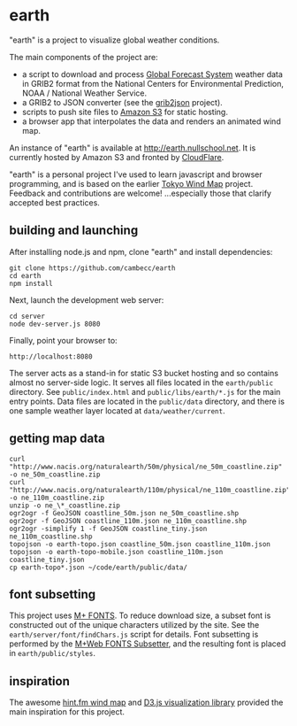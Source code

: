 earth
=====

"earth" is a project to visualize global weather conditions.

The main components of the project are:

   * a script to download and process [Global Forecast System](http://www.emc.ncep.noaa.gov/index.php?branch=GFS)
     weather data in GRIB2 format from the National Centers for Environmental Prediction, NOAA / National Weather
     Service.
   * a GRIB2 to JSON converter (see the [grib2json](https://github.com/cambecc/grib2json) project).
   * scripts to push site files to [Amazon S3](http://aws.amazon.com/s3/) for static hosting.
   * a browser app that interpolates the data and renders an animated wind map.

An instance of "earth" is available at http://earth.nullschool.net. It is currently hosted by Amazon S3 and
fronted by [CloudFlare](https://www.cloudflare.com).

"earth" is a personal project I've used to learn javascript and browser programming, and is based on the earlier
[Tokyo Wind Map](https://github.com/cambecc/air) project.  Feedback and contributions are welcome! ...especially
those that clarify accepted best practices.

building and launching
----------------------

After installing node.js and npm, clone "earth" and install dependencies:

    git clone https://github.com/cambecc/earth
    cd earth
    npm install

Next, launch the development web server:

    cd server
    node dev-server.js 8080

Finally, point your browser to:

    http://localhost:8080

The server acts as a stand-in for static S3 bucket hosting and so contains almost no server-side logic. It
serves all files located in the `earth/public` directory. See `public/index.html` and `public/libs/earth/*.js`
for the main entry points. Data files are located in the `public/data` directory, and there is one sample
weather layer located at `data/weather/current`.

getting map data
----------------

    curl "http://www.nacis.org/naturalearth/50m/physical/ne_50m_coastline.zip" -o ne_50m_coastline.zip
    curl "http://www.nacis.org/naturalearth/110m/physical/ne_110m_coastline.zip" -o ne_110m_coastline.zip
    unzip -o ne_\*_coastline.zip
    ogr2ogr -f GeoJSON coastline_50m.json ne_50m_coastline.shp
    ogr2ogr -f GeoJSON coastline_110m.json ne_110m_coastline.shp
    ogr2ogr -simplify 1 -f GeoJSON coastline_tiny.json ne_110m_coastline.shp
    topojson -o earth-topo.json coastline_50m.json coastline_110m.json
    topojson -o earth-topo-mobile.json coastline_110m.json coastline_tiny.json
    cp earth-topo*.json ~/code/earth/public/data/

font subsetting
---------------

This project uses [M+ FONTS](http://mplus-fonts.sourceforge.jp/). To reduce download size, a subset font is
constructed out of the unique characters utilized by the site. See the `earth/server/font/findChars.js` script
for details. Font subsetting is performed by the [M+Web FONTS Subsetter](http://mplus.font-face.jp/), and
the resulting font is placed in `earth/public/styles`.

inspiration
-----------

The awesome [hint.fm wind map](http://hint.fm/wind/) and [D3.js visualization library](http://d3js.org) provided
the main inspiration for this project.
